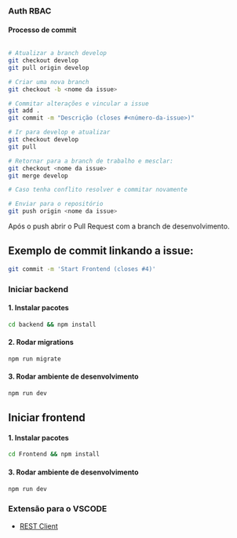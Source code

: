 ### Auth RBAC

#### Processo de commit

```sh

# Atualizar a branch develop
git checkout develop
git pull origin develop

# Criar uma nova branch
git checkout -b <nome da issue>

# Commitar alterações e vincular a issue
git add .
git commit -m "Descrição (closes #<número-da-issue>)"

# Ir para develop e atualizar
git checkout develop
git pull

# Retornar para a branch de trabalho e mesclar:
git checkout <nome da issue>
git merge develop

# Caso tenha conflito resolver e commitar novamente

# Enviar para o repositório
git push origin <nome da issue>

```

Após o push abrir o Pull Request com a branch de desenvolvimento.

## Exemplo de commit linkando a issue:

```sh
git commit -m 'Start Frontend (closes #4)'
```

### Iniciar backend
#### 1. Instalar pacotes
```sh
cd backend && npm install

```
#### 2. Rodar migrations
```sh
npm run migrate
```
#### 3. Rodar ambiente de desenvolvimento
```sh
npm run dev
```

## Iniciar frontend
#### 1. Instalar pacotes
```sh
cd Frontend && npm install

```
#### 3. Rodar ambiente de desenvolvimento
```sh
npm run dev
```

### Extensão para o VSCODE
- [REST Client](https://marketplace.visualstudio.com/items?itemName=humao.rest-client)